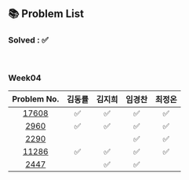 ## 📚 Problem List 

### Solved : ✅

<br>

### Week04

|Problem No.|김동률|김지희|임경찬|최정온|
|:-----------:|:-----:|:----:|:----:|:----:|
|[17608](https://www.acmicpc.net/problem/17608)|✅|✅|✅|✅|
|[2960](https://www.acmicpc.net/problem/2960)|✅|✅|✅|✅|
|[2290](https://www.acmicpc.net/problem/2290)|   |  |✅|✅|
|[11286](https://www.acmicpc.net/problem/11286)|✅|✅| ✅|✅|
|[2447](https://www.acmicpc.net/problem/2447)|   | ✅ |✅|   |

